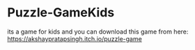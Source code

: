 # Puzzle-GameKids
its a game for kids and you can download this game from here:
https://akshaypratapsingh.itch.io/puzzle-game
